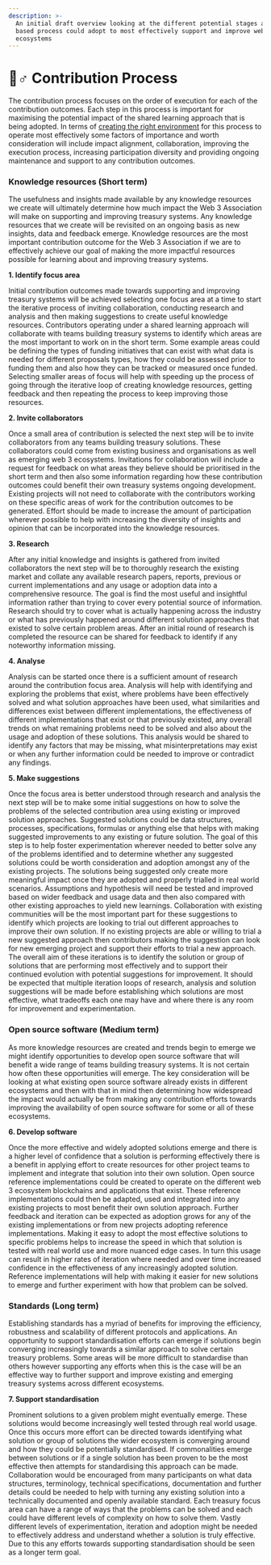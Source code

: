```yaml
---
description: >-
  An initial draft overview looking at the different potential stages a learning
  based process could adopt to most effectively support and improve web 3
  ecosystems
---
```


# 🏃♂ Contribution Process

The contribution process focuses on the order of execution for each of the contribution outcomes. Each step in this process is important for maximising the potential impact of the shared learning approach that is being adopted. In terms of [creating the right environment](creating-the-right-environment.md) for this process to operate most effectively some factors of importance and worth consideration will include impact alignment, collaboration, improving the execution process, increasing participation diversity and providing ongoing maintenance and support to any contribution outcomes.&#x20;





### **Knowledge resources (Short term)**

The usefulness and insights made available by any knowledge resources we create will ultimately determine how much impact the Web 3 Association will make on supporting and improving treasury systems. Any knowledge resources that we create will be revisited on an ongoing basis as new insights, data and feedback emerge. Knowledge resources are the most important contribution outcome for the Web 3 Association if we are to effectively achieve our goal of making the more impactful resources possible for learning about and improving treasury systems.



**1. Identify focus area**

Initial contribution outcomes made towards supporting and improving treasury systems will be achieved selecting one focus area at a time to start the iterative process of inviting collaboration, conducting research and analysis and then making suggestions to create useful knowledge resources. Contributors operating under a shared learning approach will collaborate with teams building treasury systems to identify which areas are the most important to work on in the short term. Some example areas could be defining the types of funding initiatives that can exist with what data is needed for different proposals types, how they could be assessed prior to funding them and also how they can be tracked or measured once funded. Selecting smaller areas of focus will help with speeding up the process of going through the iterative loop of creating knowledge resources, getting feedback and then repeating the process to keep improving those resources.



**2. Invite collaborators**

Once a small area of contribution is selected the next step will be to invite collaborators from any teams building treasury solutions. These collaborators could come from existing business and organisations as well as emerging web 3 ecosystems. Invitations for collaboration will include a request for feedback on what areas they believe should be prioritised in the short term and then also some information regarding how these contribution outcomes could benefit their own treasury systems ongoing development. Existing projects will not need to collaborate with the contributors working on these specific areas of work for the contribution outcomes to be generated. Effort should be made to increase the amount of participation wherever possible to help with increasing the diversity of insights and opinion that can be incorporated into the knowledge resources.



**3. Research**

After any initial knowledge and insights is gathered from invited collaborators the next step will be to thoroughly research the existing market and collate any available research papers, reports, previous or current implementations and any usage or adoption data into a comprehensive resource. The goal is find the most useful and insightful information rather than trying to cover every potential source of information. Research should try to cover what is actually happening across the industry or what has previously happened around different solution approaches that existed to solve certain problem areas. After an initial round of research is completed the resource can be shared for feedback to identify if any noteworthy information missing.



**4. Analyse**

Analysis can be started once there is a sufficient amount of research around the contribution focus area. Analysis will help with identifying and exploring the problems that exist, where problems have been effectively solved and what solution approaches have been used, what similarities and differences exist between different implementations, the effectiveness of different implementations that exist or that previously existed, any overall trends on what remaining problems need to be solved and also about the usage and adoption of these solutions. This analysis would be shared to identify any factors that may be missing, what misinterpretations may exist or when any further information could be needed to improve or contradict any findings.



**5. Make suggestions**

Once the focus area is better understood through research and analysis the next step will be to make some initial suggestions on how to solve the problems of the selected contribution area using existing or improved solution approaches. Suggested solutions could be data structures, processes, specifications, formulas or anything else that helps with making suggested improvements to any existing or future solution. The goal of this step is to help foster experimentation wherever needed to better solve any of the problems identified and to determine whether any suggested solutions could be worth consideration and adoption amongst any of the existing projects. The solutions being suggested only create more meaningful impact once they are adopted and properly trialled in real world scenarios. Assumptions and hypothesis will need be tested and improved based on wider feedback and usage data and then also compared with other existing approaches to yield new learnings. Collaboration with existing communities will be the most important part for these suggestions to identify which projects are looking to trial out different approaches to improve their own solution. If no existing projects are able or willing to trial a new suggested approach then contributors making the suggestion can look for new emerging project and support their efforts to trial a new approach. The overall aim of these iterations is to identify the solution or group of solutions that are performing most effectively and to support their continued evolution with potential suggestions for improvement. It should be expected that multiple iteration loops of research, analysis and solution suggestions will be made before establishing which solutions are most effective, what tradeoffs each one may have and where there is any room for improvement and experimentation.



### **Open source software (Medium term)**

As more knowledge resources are created and trends begin to emerge we might identify opportunities to develop open source software that will benefit a wide range of teams building treasury systems. It is not certain how often these opportunities will emerge. The key consideration will be looking at what existing open source software already exists in different ecosystems and then with that in mind then determining how widespread the impact would actually be from making any contribution efforts towards improving the availability of open source software for some or all of these ecosystems.



**6. Develop software**

Once the more effective and widely adopted solutions emerge and there is a higher level of confidence that a solution is performing effectively there is a benefit in applying effort to create resources for other project teams to implement and integrate that solution into their own solution. Open source reference implementations could be created to operate on the different web 3 ecosystem blockchains and applications that exist. These reference implementations could then be adapted, used and integrated into any existing projects to most benefit their own solution approach. Further feedback and iteration can be expected as adoption grows for any of the existing implementations or from new projects adopting reference implementations. Making it easy to adopt the most effective solutions to specific problems helps to increase the speed in which that solution is tested with real world use and more nuanced edge cases. In turn this usage can result in higher rates of iteration where needed and over time increased confidence in the effectiveness of any increasingly adopted solution. Reference implementations will help with making it easier for new solutions to emerge and further experiment with how that problem can be solved.



### **Standards (Long term)**

Establishing standards has a myriad of benefits for improving the efficiency, robustness and scalability of different protocols and applications. An opportunity to support standardisation efforts can emerge if solutions begin converging increasingly towards a similar approach to solve certain treasury problems. Some areas will be more difficult to standardise than others however supporting any efforts when this is the case will be an effective way to further support and improve existing and emerging treasury systems across different ecosystems.&#x20;



**7. Support standardisation**

Prominent solutions to a given problem might eventually emerge. These solutions would become increasingly well tested through real world usage. Once this occurs more effort can be directed towards identifying what solution or group of solutions the wider ecosystem is converging around and how they could be potentially standardised. If commonalities emerge between solutions or if a single solution has been proven to be the most effective then attempts for standardising this approach can be made. Collaboration would be encouraged from many participants on what data structures, terminology, technical specifications, documentation and further details could be needed to help with turning any existing solution into a technically documented and openly available standard. Each treasury focus area can have a range of ways that the problems can be solved and each could have different levels of complexity on how to solve them. Vastly different levels of experimentation, iteration and adoption might be needed to effectively address and understand whether a solution is truly effective. Due to this any efforts towards supporting standardisation should be seen as a longer term goal.
